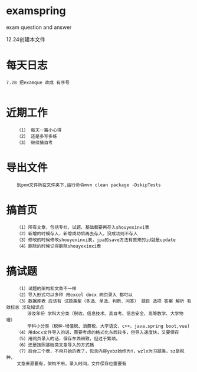 # examspring
exam question and answer


12.24创建本文件
# 每天日志
```
7.28 把examque 改成 有序号


```

# 近期工作
```
	（1） 每天一篇小心得
	（2） 还是多写多练
	（3） 继续搞自考
```


# 导出文件
```
	到pom文件所在文件夹下,运行命令mvn clean package -DskipTests
```

# 搞首页
```
	（1）所有文章，包括专栏、试题、基础都要再存入shouyexinxi表
	（2）新增的时候存入，新增成功后再去存入，没成功则不存入
	（3）修改的时候修改shouyexinxi表，jpa的save方法有原来的id就是update
	（4）删除的时候记得删除shouyexinxi表
```

# 搞试题
```
	（1）试题的架构和文章不一样
	（2）导入形式可以多种 用excel docx 网页录入 都可以
	（3）数据库表 应该有 试题类型（多选、单选、判断、问答） 题目 选项 答案 解析 有效标志 涉及知识点 
	    涉及年份 学科大分类（税收、信息技术、高自考、信息安全、高等数学、大学物理） 
		学科小分类（税种-增值税、消费税，大学语文，c++，java,spring boot,vue)
	（4）用docx文件导入的话，需要考虑的格式化东西较多，但导入速度快，又要保存
	（5）用网页录入的话，保存东西细致，但过于繁琐。
	（6）还是按照基础类文章导入的方式搞
	（7）后台三个表，不用开始的表了，包含内容yxbz始终为Y，wzlx为习题类，sz是税种，
	文章来源要有，架构不用，录入时间，文件保存位置要有     
```